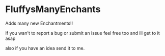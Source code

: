 # FluffysManyEnchants


Adds many new Enchantments!!

If you wan't to report a bug or submit an issue feel free too and ill get to it asap

also if you have an idea send it to me.


